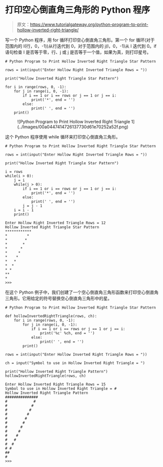 # 打印空心倒直角三角形的 Python 程序

> 原文：<https://www.tutorialgateway.org/python-program-to-print-hollow-inverted-right-triangle/>

写一个 Python 程序，用 for 循环打印空心倒直角三角形。第一个 for 循环(对于范围内的 I(行，0，-1))从行迭代到 0，对于范围内的 j(I，0，-1)从 I 迭代到 0。if 语句检查 I 是否等于零，行、j 或 j 是否等于一个值，如果为真，则打印星号。

```
# Python Program to Print Hollow Inverted Right Triangle Star Pattern

rows = int(input("Enter Hollow Right Inverted Triangle Rows = "))

print("Hollow Inverted Right Triangle Star Pattern") 

for i in range(rows, 0, -1):
    for j in range(i, 0, -1):
        if i == 1 or i == rows or j == 1 or j == i:
            print('*', end = '')
        else:
            print(' ', end = '')
    print()
```

<figure class="wp-block-image size-large">![Python Program to Print Hollow Inverted Right Triangle 1](../Images/00a0447414726137730d61e70252a52f.png)</figure>

这个 Python 程序使用 while 循环来打印空心倒直角三角形。

```
# Python Program to Print Hollow Inverted Right Triangle Star Pattern

rows = int(input("Enter Hollow Right Inverted Triangle Rows = "))

print("Hollow Inverted Right Triangle Star Pattern") 

i = rows
while(i > 0):
    j = i
    while(j > 0):
        if i == 1 or i == rows or j == 1 or j == i:
            print('*', end = '')
        else:
            print(' ', end = '')
        j = j - 1
    i = i - 1
    print()
```

```
Enter Hollow Right Inverted Triangle Rows = 12
Hollow Inverted Right Triangle Star Pattern
************
*         *
*        *
*       *
*      *
*     *
*    *
*   *
*  *
* *
**
*
>>> 
```

在这个 Python 例子中，我们创建了一个空心倒直角三角形函数来打印空心倒直角三角形。它用给定的符号替换空心倒直角三角形中的星。

```
# Python Program to Print Hollow Inverted Right Triangle Star Pattern

def hollowInvertedRightTriangle(rows, ch):
    for i in range(rows, 0, -1):
        for j in range(i, 0, -1):
            if i == 1 or i == rows or j == 1 or j == i:
                print('%c' %ch, end = '')
            else:
                print(' ', end = '')
        print()

rows = int(input("Enter Hollow Inverted Right Triangle Rows = "))

ch = input("Symbol to use in Hollow Inverted Right Triangle = ")

print("Hollow Inverted Right Triangle Pattern")
hollowInvertedRightTriangle(rows, ch)
```

```
Enter Hollow Inverted Right Triangle Rows = 15
Symbol to use in Hollow Inverted Right Triangle = #
Hollow Inverted Right Triangle Pattern
###############
#            #
#           #
#          #
#         #
#        #
#       #
#      #
#     #
#    #
#   #
#  #
# #
##
#
>>> 
```